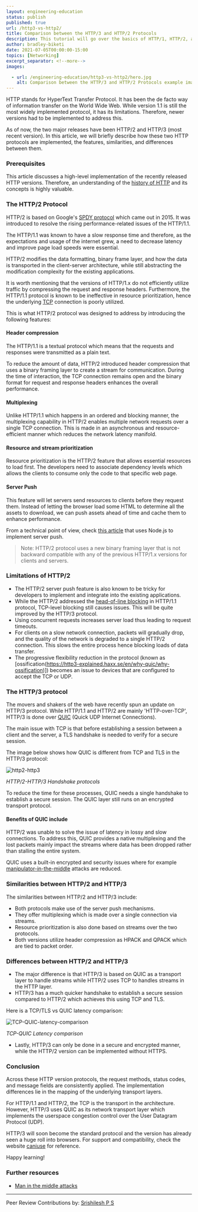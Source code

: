 ```yaml
---
layout: engineering-education
status: publish
published: true
url: /http3-vs-http2/
title: Comparison between the HTTP/3 and HTTP/2 Protocols
description: This tutorial will go over the basics of HTTP/1, HTTP/2, and HTTP/3. We will go over how each are different, by understanding their limitations and advantages.
author: bradley-biketi
date: 2021-07-05T00:00:00-15:00
topics: [Networking]
excerpt_separator: <!--more-->
images:

  - url: /engineering-education/http3-vs-http2/hero.jpg
    alt: Comparison between the HTTP/3 and HTTP/2 Protocols example image
---
```

HTTP stands for HyperText Transfer Protocol. It has been the de facto way of information transfer on the World Wide Web. While version 1.1 is still the most widely implemented protocol, it has its limitations. Therefore, newer versions had to be implemented to address this. 
<!--more-->
As of now, the two major releases have been HTTP/2 and HTTP/3 (most recent version). In this article, we will briefly describe how these two HTTP protocols are implemented, the features, similarities, and differences between them.

### Prerequisites
This article discusses a high-level implementation of the recently released HTTP versions. Therefore, an understanding of the [history of HTTP](https://en.wikipedia.org/wiki/Hypertext_Transfer_Protocol) and its concepts is highly valuable.

### The HTTP/2 Protocol
HTTP/2 is based on Google's [SPDY protocol](https://en.wikipedia.org/wiki/SPDY) which came out in 2015. It was introduced to resolve the rising performance-related issues of the HTTP/1.1.

The HTTP/1.1 was known to have a slow response time and therefore, as the expectations and usage of the internet grew, a need to decrease latency and improve page load speeds were essential.

HTTP/2 modifies the data formatting, binary frame layer, and how the data is transported in the client-server architecture, while still abstracting the modification complexity for the existing applications.

It is worth mentioning that the versions of HTTP/1.x do not efficiently utilize traffic by compressing the request and response headers. Furthermore, the HTTP/1.1 protocol is known to be ineffective in resource prioritization, hence the underlying [TCP](https://en.wikipedia.org/wiki/Transmission_Control_Protocol) connection is poorly utilized.

This is what HTTP/2 protocol was designed to address by introducing the following features:

#### Header compression
The HTTP/1.1 is a textual protocol which means that the requests and responses were transmitted as a plain text.

To reduce the amount of data, HTTP/2 introduced header compression that uses a binary framing layer to create a stream for communication. During the time of interaction, the TCP connection remains open and the binary format for request and response headers enhances the overall performance.

#### Multiplexing
Unlike HTTP/1.1 which happens in an ordered and blocking manner, the multiplexing capability in HTTP/2 enables multiple network requests over a single TCP connection. This is made in an asynchronous and resource-efficient manner which reduces the network latency manifold.

#### Resource and stream prioritization
Resource prioritization is the HTTP/2 feature that allows essential resources to load first. The developers need to associate dependency levels which allows the clients to consume only the code to that specific web page.

#### Server Push
This feature will let servers send resources to clients before they request them. Instead of letting the browser load some HTML to determine all the assets to download, we can push assets ahead of time and cache them to enhance performance.

From a technical point of view, check [this article](/engineering-education/http2-in-nodejs/) that uses Node.js to implement server push.

> Note: HTTP/2 protocol uses a new binary framing layer that is not backward compatible with any of the previous HTTP/1.x versions for clients and servers.

### Limitations of HTTP/2
- The HTTP/2 server push feature is also known to be tricky for developers to implement and integrate into the existing applications.
- While the HTTP/2 addressed the [head-of-line blocking](https://en.wikipedia.org/wiki/Head-of-line_blocking) in HTTP/1.1 protocol, TCP-level blocking still causes issues. This will be quite improved by the HTTP/3 protocol.
- Using concurrent requests increases server load thus leading to request timeouts.
- For clients on a slow network connection, packets will gradually drop, and the quality of the network is degraded to a single HTTP/2 connection. This slows the entire process hence blocking loads of data transfer.
- The progressive flexibility reduction in the protocol (known as [ossification(https://http3-explained.haxx.se/en/why-quic/why-ossification)]) becomes an issue to devices that are configured to accept the TCP or UDP.

### The HTTP/3 protocol
The movers and shakers of the web have recently spun an update on HTTP/3 protocol. While HTTP/1.1 and HTTP/2 are mainly 'HTTP-over-TCP', HTTP/3 is done over [QUIC](https://en.wikipedia.org/wiki/QUIC) (Quick UDP Internet Connections).

The main issue with TCP is that before establishing a session between a client and the server, a TLS handshake is needed to verify for a secure session.

The image below shows how QUIC is different from TCP and TLS in the HTTP/3 protocol:

![http2-http3](/engineering-education/http3-vs-http2/http2-http3.png)

*HTTP/2-HTTP/3 Handshake protocols*

To reduce the time for these processes, QUIC needs a single handshake to establish a secure session. The QUIC layer still runs on an encrypted transport protocol. 

#### Benefits of QUIC include
HTTP/2 was unable to solve the issue of latency in lossy and slow connections. To address this, QUIC provides a native multiplexing and the lost packets mainly impact the streams where data has been dropped rather than stalling the entire system.

QUIC uses a built-in encrypted and security issues where for example [manipulator-in-the-middle](/engineering-education/man-in-the-middle-attack/) attacks are reduced.

### Similarities between HTTP/2 and HTTP/3
The similarities between HTTP/2 and HTTP/3 include:
- Both protocols make use of the server push mechanisms.
- They offer multiplexing which is made over a single connection via streams.
- Resource prioritization is also done based on streams over the two protocols.
- Both versions utilize header compression as HPACK and QPACK which are tied to packet order.

### Differences between HTTP/2 and HTTP/3
- The major difference is that HTTP/3 is based on QUIC as a transport layer to handle streams while HTTP/2 uses TCP to handles streams in the HTTP layer.
- HTTP/3 has a much quicker handshake to establish a secure session compared to HTTP/2 which achieves this using TCP and TLS.

Here is a TCP/TLS vs QUIC latency comparison:

![TCP-QUIC-latency-comparison](/engineering-education/http3-vs-http2/TCP-QUIC-latency.png)

*TCP-QUIC Latency comparison*

- Lastly, HTTP/3 can only be done in a secure and encrypted manner, while the HTTP/2 version can be implemented without HTTPS.

### Conclusion
Across these HTTP version protocols, the request methods, status codes, and message fields are consistently applied. The implementation differences lie in the mapping of the underlying transport layers.

For HTTP/1.1 and HTTP/2, the TCP is the transport in the architecture. However, HTTP/3 uses QUIC as its network transport layer which implements the userspace congestion control over the User Datagram Protocol (UDP).

HTTP/3 will soon become the standard protocol and the version has already seen a huge roll into browsers. For support and compatibility, check the website [caniuse](https://caniuse.com/http3) for reference.

Happy learning!

### Further resources
- [Man in the middle attacks](https://en.wikipedia.org/wiki/Man-in-the-middle_attack)

---
Peer Review Contributions by: [Srishilesh P S](/engineering-education/authors/srishilesh-p-s/)